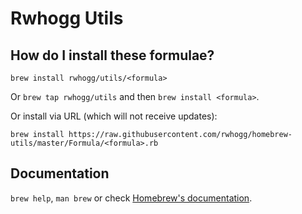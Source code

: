 # Rwhogg Utils

## How do I install these formulae?
`brew install rwhogg/utils/<formula>`

Or `brew tap rwhogg/utils` and then `brew install <formula>`.

Or install via URL (which will not receive updates):

```
brew install https://raw.githubusercontent.com/rwhogg/homebrew-utils/master/Formula/<formula>.rb
```

## Documentation
`brew help`, `man brew` or check [Homebrew's documentation](https://docs.brew.sh).
